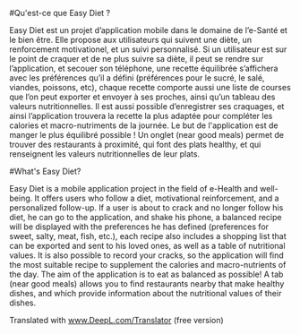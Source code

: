 #Qu'est-ce que Easy Diet ?

Easy Diet est un projet d’application mobile dans le domaine de l’e-Santé et le bien être. Elle propose aux utilisateurs qui suivent une diète, un renforcement motivationel, et un suivi personnalisé. Si un utilisateur est sur le point de craquer et de ne plus suivre sa diète, il peut se rendre sur l’application, et secouer son téléphone, une recette équilibrée s’affichera avec les préférences qu’il a défini (préférences pour le sucré, le salé, viandes, poissons, etc), chaque recette comporte aussi une liste de courses que l’on peut exporter et envoyer à ses proches, ainsi qu’un tableau des valeurs nutritionnelles. Il est aussi possible d’enregistrer ses craquages, et ainsi l’application trouvera la recette la plus adaptée pour compléter les calories et macro-nutriments de la journée. Le but de l'application est de manger le plus équilibré possible ! Un onglet (near good meals) permet de trouver des restaurants à proximité, qui font des plats healthy, et qui renseignent les valeurs nutritionnelles de leur plats.

 #What's Easy Diet?

Easy Diet is a mobile application project in the field of e-Health and well-being. It offers users who follow a diet, motivational reinforcement, and a personalized follow-up. If a user is about to crack and no longer follow his diet, he can go to the application, and shake his phone, a balanced recipe will be displayed with the preferences he has defined (preferences for sweet, salty, meat, fish, etc.), each recipe also includes a shopping list that can be exported and sent to his loved ones, as well as a table of nutritional values. It is also possible to record your cracks, so the application will find the most suitable recipe to supplement the calories and macro-nutrients of the day. The aim of the application is to eat as balanced as possible! A tab (near good meals) allows you to find restaurants nearby that make healthy dishes, and which provide information about the nutritional values of their dishes.

Translated with www.DeepL.com/Translator (free version)